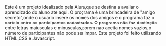 Este é um projeto idealizado pela Alura,que se destina a avaliar  o aprendizado do aluno ate aqui.
O programa é uma brincadeira de "amigo secreto",onde o usuario insere os nomes dos amigos e o programa faz o sorteio entre os participantes cadastrados.
O programa não faz destinção entre letras maiusculas e minusculas,porem nao aceita nomes vazios,o número de participantes não pode ser impar.
Este projeto foi feito utilizando HTML,CSS e Javascript.
